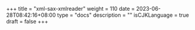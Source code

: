 +++
title = "xml-sax-xmlreader"
weight = 110
date = 2023-06-28T08:42:16+08:00
type = "docs"
description = ""
isCJKLanguage = true
draft = false
+++